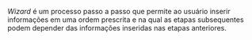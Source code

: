 *Wizard* é um processo passo a passo que permite ao usuário inserir informações em uma ordem prescrita e na qual as etapas subsequentes podem depender das informações inseridas nas etapas anteriores.
